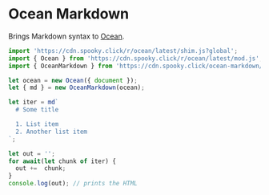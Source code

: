 # Ocean Markdown

Brings Markdown syntax to [Ocean](https://github.com/matthewp/ocean).

```js
import 'https://cdn.spooky.click/r/ocean/latest/shim.js?global';
import { Ocean } from 'https://cdn.spooky.click/r/ocean/latest/mod.js';
import { OceanMarkdown } from 'https://cdn.spooky.click/ocean-markdown/1.0.0/mod.js';

let ocean = new Ocean({ document });
let { md } = new OceanMarkdown(ocean);

let iter = md`
  # Some title

  1. List item
  2. Another list item
`;

let out = '';
for await(let chunk of iter) {
  out +=  chunk;
}
console.log(out); // prints the HTML
```
